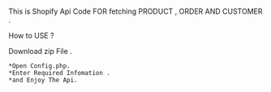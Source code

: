 #
This is Shopify Api Code FOR fetching PRODUCT , ORDER AND CUSTOMER .

How to USE ?

Download zip File .

    *Open Config.php.
	*Enter Required Infomation .
	*and Enjoy The Api.
